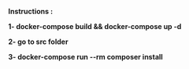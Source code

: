 **Instructions :**


**1- docker-compose build && docker-compose up -d**


**2- go to src folder**


**3- docker-compose run --rm composer install**
